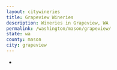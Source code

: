 ```yaml
---
layout: citywineries
title: Grapeview Wineries
description: Wineries in Grapeview, WA
permalink: /washington/mason/grapeview/
state: wa
county: mason
city: grapeview
---
```

-
